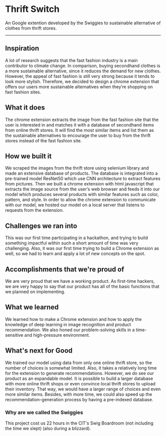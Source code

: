 # Thrift Switch

An Google extention developed by the Swiggies to sustainable alternative of clothes from thrift stores. 

--------------------------------------------------------------------------------------------------


## Inspiration
A lot of research suggests that the fast fashion industry is a main contributor to climate change. In comparison, buying secondhand clothes is a more sustainable alternative, since it reduces the demand for new clothes. However, the appeal of fast fashion is still very strong because it tends to look more stylish. Therefore, we decided to design a chrome extension that offers our users more sustainable alternatives when they’re shopping on fast fashion sites.

## What it does
The chrome extension extracts the image from the fast fashion site that the user is interested in and matches it with a database of secondhand items from online thrift stores. It will find the most similar items and list them as the sustainable alternatives to encourage the user to buy from the thrift stores instead of the fast fashion site. 

## How we built it
We scraped the images from the thrift store using selenium library and made an extensive database of products. The database is integrated into a pre-trained model ResNet50 which use CNN architecture to extract features from pictures. Then we built a chrome extension with html javascript that extracts the image source from the user’s web browser and feeds it into our model which produces several products with similar features such as color, pattern, and style. In order to allow the chrome extension to communicate with our model, we hosted our model on a local server that listens to requests from the extension.

## Challenges we ran into
This was our first time participating in a hackathon, and trying to build something impactful within such a short amount of time was very challenging. Also, it was our first time trying to build a Chrome extension as well, so we had to learn and apply a lot of new concepts on the spot.

## Accomplishments that we're proud of
We are very proud that we have a working product. As first-time hackers, we are very happy to say that our product has all of the basic functions that we planned on implementing.

## What we learned
We learned how to make a Chrome extension and how to apply the knowledge of deep learning in image recognition and product recommendation. We also honed our problem-solving skills in a time-sensitive and high-pressure environment.

## What's next for Good
We trained our model using data from only one online thrift store, so the number of choices is somewhat limited. Also, it takes a relatively long time for the extension to generate recommendations. However, we do see our product as an expandable model. It is possible to build a larger database with more online thrift shops or even convince local thrift stores to upload their inventory. That way, we would have a larger range of choices and even more similar items. Besides, with more time, we could also speed up the recommendation-generation process by having a pre-indexed database. 

### Why are we called the Swiggies
This project cost us 22 hours in the CIT's Swig Boardroom (not including the time we slept) (also during a blizzard).
